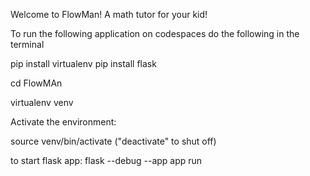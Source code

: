 Welcome to FlowMan! A math tutor for your kid!

To run the following application on codespaces do the following in the terminal

pip install virtualenv
pip install flask

cd FlowMAn

virtualenv venv


Activate the environment:

source venv/bin/activate ("deactivate" to shut off)


to start flask app:
    flask --debug --app app run